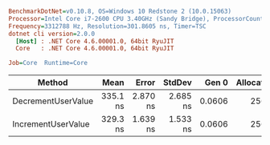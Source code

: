 ``` ini

BenchmarkDotNet=v0.10.8, OS=Windows 10 Redstone 2 (10.0.15063)
Processor=Intel Core i7-2600 CPU 3.40GHz (Sandy Bridge), ProcessorCount=8
Frequency=3312788 Hz, Resolution=301.8605 ns, Timer=TSC
dotnet cli version=2.0.0
  [Host] : .NET Core 4.6.00001.0, 64bit RyuJIT
  Core   : .NET Core 4.6.00001.0, 64bit RyuJIT

Job=Core  Runtime=Core  

```
 |             Method |     Mean |    Error |   StdDev |  Gen 0 | Allocated |
 |------------------- |---------:|---------:|---------:|-------:|----------:|
 | DecrementUserValue | 335.1 ns | 2.870 ns | 2.685 ns | 0.0606 |     256 B |
 | IncrementUserValue | 329.3 ns | 1.639 ns | 1.533 ns | 0.0606 |     256 B |
